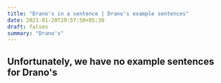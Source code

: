 ```yaml
---
title: "Drano's in a sentence | Drano's example sentences"
date: 2021-01-20T19:57:50+05:30
draft: falses
summary: "Drano's"
---
```

## Unfortunately, we have no example sentences for Drano's                 
